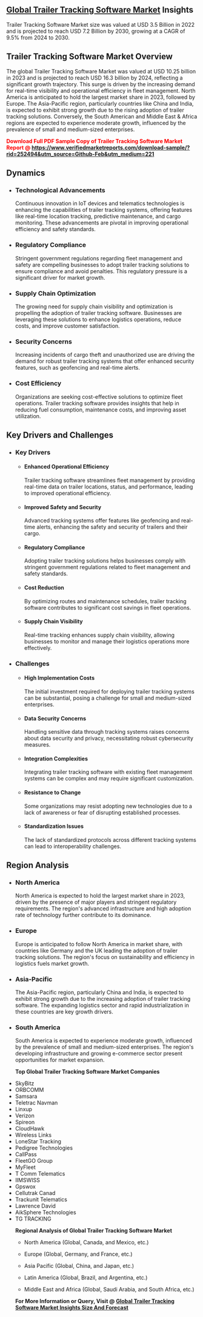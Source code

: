 <h2><a href="https://www.verifiedmarketreports.com/download-sample/?rid=252494&amp;utm_source=Github&amp;utm_medium=221" target="_blank">Global Trailer Tracking Software Market</a> Insights</h2><p>Trailer Tracking Software Market size was valued at USD 3.5 Billion in 2022 and is projected to reach USD 7.2 Billion by 2030, growing at a CAGR of 9.5% from 2024 to 2030.</p><p> <h2>Trailer Tracking Software Market Overview</h2> <p>The global Trailer Tracking Software Market was valued at USD 10.25 billion in 2023 and is projected to reach USD 16.3 billion by 2024, reflecting a significant growth trajectory. This surge is driven by the increasing demand for real-time visibility and operational efficiency in fleet management. North America is anticipated to hold the largest market share in 2023, followed by Europe. The Asia-Pacific region, particularly countries like China and India, is expected to exhibit strong growth due to the rising adoption of trailer tracking solutions. Conversely, the South American and Middle East & Africa regions are expected to experience moderate growth, influenced by the prevalence of small and medium-sized enterprises. </p> <p><strong><p><span class=""><span style="color: #ff0000;"><strong>Download Full PDF Sample Copy of Trailer Tracking Software Market Report</strong> @ </span><a href="https://www.verifiedmarketreports.com/download-sample/?rid=252494&amp;utm_source=Github-Feb&amp;utm_medium=221" target="_blank">https://www.verifiedmarketreports.com/download-sample/?rid=252494&amp;utm_source=Github-Feb&amp;utm_medium=221</a></span></p></strong></p> <h2>Dynamics</h2> <ul> <li><h3>Technological Advancements</h3> <p>Continuous innovation in IoT devices and telematics technologies is enhancing the capabilities of trailer tracking systems, offering features like real-time location tracking, predictive maintenance, and cargo monitoring. These advancements are pivotal in improving operational efficiency and safety standards. </p> </li> <li><h3>Regulatory Compliance</h3> <p>Stringent government regulations regarding fleet management and safety are compelling businesses to adopt trailer tracking solutions to ensure compliance and avoid penalties. This regulatory pressure is a significant driver for market growth. </p> </li> <li><h3>Supply Chain Optimization</h3> <p>The growing need for supply chain visibility and optimization is propelling the adoption of trailer tracking software. Businesses are leveraging these solutions to enhance logistics operations, reduce costs, and improve customer satisfaction. </p> </li> <li><h3>Security Concerns</h3> <p>Increasing incidents of cargo theft and unauthorized use are driving the demand for robust trailer tracking systems that offer enhanced security features, such as geofencing and real-time alerts. </p> </li> <li><h3>Cost Efficiency</h3> <p>Organizations are seeking cost-effective solutions to optimize fleet operations. Trailer tracking software provides insights that help in reducing fuel consumption, maintenance costs, and improving asset utilization. </p> </li> </ul> <h2>Key Drivers and Challenges</h2> <ul> <li><h3>Key Drivers</h3> <ul> <li><h4>Enhanced Operational Efficiency</h4> <p>Trailer tracking software streamlines fleet management by providing real-time data on trailer locations, status, and performance, leading to improved operational efficiency. </p> </li> <li><h4>Improved Safety and Security</h4> <p>Advanced tracking systems offer features like geofencing and real-time alerts, enhancing the safety and security of trailers and their cargo. </p> </li> <li><h4>Regulatory Compliance</h4> <p>Adopting trailer tracking solutions helps businesses comply with stringent government regulations related to fleet management and safety standards. </p> </li> <li><h4>Cost Reduction</h4> <p>By optimizing routes and maintenance schedules, trailer tracking software contributes to significant cost savings in fleet operations. </p> </li> <li><h4>Supply Chain Visibility</h4> <p>Real-time tracking enhances supply chain visibility, allowing businesses to monitor and manage their logistics operations more effectively. </p> </li> </ul> </li> <li><h3>Challenges</h3> <ul> <li><h4>High Implementation Costs</h4> <p>The initial investment required for deploying trailer tracking systems can be substantial, posing a challenge for small and medium-sized enterprises. </p> </li> <li><h4>Data Security Concerns</h4> <p>Handling sensitive data through tracking systems raises concerns about data security and privacy, necessitating robust cybersecurity measures. </p> </li> <li><h4>Integration Complexities</h4> <p>Integrating trailer tracking software with existing fleet management systems can be complex and may require significant customization. </p> </li> <li><h4>Resistance to Change</h4> <p>Some organizations may resist adopting new technologies due to a lack of awareness or fear of disrupting established processes. </p> </li> <li><h4>Standardization Issues</h4> <p>The lack of standardized protocols across different tracking systems can lead to interoperability challenges. </p> </li> </ul> </li> </ul> <h2>Region Analysis</h2> <ul> <li><h3>North America</h3> <p>North America is expected to hold the largest market share in 2023, driven by the presence of major players and stringent regulatory requirements. The region's advanced infrastructure and high adoption rate of technology further contribute to its dominance. </p> </li> <li><h3>Europe</h3> <p>Europe is anticipated to follow North America in market share, with countries like Germany and the UK leading the adoption of trailer tracking solutions. The region's focus on sustainability and efficiency in logistics fuels market growth. </p> </li> <li><h3>Asia-Pacific</h3> <p>The Asia-Pacific region, particularly China and India, is expected to exhibit strong growth due to the increasing adoption of trailer tracking software. The expanding logistics sector and rapid industrialization in these countries are key growth drivers. </p> </li> <li><h3>South America</h3> <p>South America is expected to experience moderate growth, influenced by the prevalence of small and medium-sized enterprises. The region's developing infrastructure and growing e-commerce sector present opportunities for market expansion.</p><p><strong>Top Global Trailer Tracking Software Market Companies</strong></p><div data-test-id=""><p><li>SkyBitz</li><li> ORBCOMM</li><li> Samsara</li><li> Teletrac Navman</li><li> Linxup</li><li> Verizon</li><li> Spireon</li><li> CloudHawk</li><li> Wireless Links</li><li> LoneStar Tracking</li><li> Pedigree Technologies</li><li> CallPass</li><li> FleetGO Group</li><li> MyFleet</li><li> T Comm Telematics</li><li> IIMSWISS</li><li> Gpswox</li><li> Cellutrak Canad</li><li> Trackunit Telematics</li><li> Lawrence David</li><li> AikSphere Technologies</li><li> TG TRACKING</li></p><div><strong>Regional Analysis of&nbsp;Global Trailer Tracking Software Market</strong></div><ul><li dir="ltr"><p dir="ltr">North America&nbsp;(Global, Canada, and Mexico, etc.)</p></li><li dir="ltr"><p dir="ltr">Europe (Global, Germany, and France, etc.)</p></li><li dir="ltr"><p dir="ltr">Asia Pacific&nbsp;(Global, China, and Japan, etc.)</p></li><li dir="ltr"><p dir="ltr">Latin America&nbsp;(Global, Brazil, and Argentina, etc.)</p></li><li dir="ltr">Middle East and Africa&nbsp;(Global, Saudi Arabia, and South Africa, etc.)</li></ul><p><strong>For More Information or Query, Visit @&nbsp;</strong><strong><a href="https://www.verifiedmarketreports.com/product/trailer-tracking-software-market/?utm_source=Github&amp;utm_medium=221" target="_blank">Global Trailer Tracking Software Market Insights Size And Forecast</a></strong></p></div>
